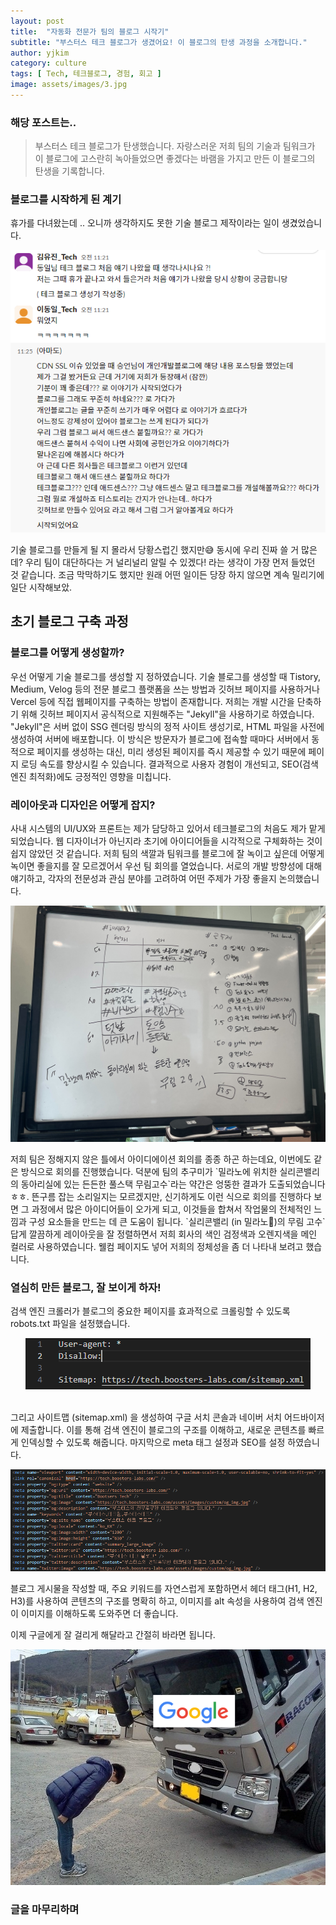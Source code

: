 ```yaml
---
layout: post
title:  "자동화 전문가 팀의 블로그 시작기"
subtitle: "부스터스 테크 블로그가 생겼어요! 이 블로그의 탄생 과정을 소개합니다."
author: yjkim
category: culture
tags: [ Tech, 테크블로그, 경험, 회고 ]
image: assets/images/3.jpg
---
```


### 해당 포스트는..
> 부스터스 테크 블로그가 탄생했습니다. 자랑스러운 저희 팀의 기술과 팀워크가 이 블로그에 고스란히 녹아들었으면 좋겠다는 바램을 가지고 만든 이 블로그의 탄생을 기록합니다.

### 블로그를 시작하게 된 계기
휴가를 다녀왔는데 .. 오니까 생각하지도 못한 기술 블로그 제작이라는 일이 생겼었습니다. 
<p style="text-align: center;">
  <img src="/assets/images/2024-07/create-tech-blog(1).png" alt="슬랙 대화 이미지">
</p>

기술 블로그를 만들게 될 지 몰라서 당황스럽긴 했지만😅 동시에 우리 진짜 쓸 거 많은데? 우리 팀이 대단하다는 거 널리널리 알릴 수 있겠다! 라는 생각이 가장 먼저 들었던 것 같습니다.
조금 막막하기도 했지만 원래 어떤 일이든 당장 하지 않으면 계속 밀리기에 일단 시작해보았.


## 초기 블로그 구축 과정
### 블로그를 어떻게 생성할까?
우선 어떻게 기술 블로그를 생성할 지 정하였습니다. 기술 블로그를 생성할 때 Tistory, Medium, Velog 등의 전문 블로그 플랫폼을 쓰는 방법과 깃허브 페이지를 사용하거나 Vercel 등에 직접 웹페이지를 구축하는 방법이 존재합니다. 저희는 개발 시간을 단축하기 위해 깃허브 페이지서 공식적으로 지원해주는 "Jekyll"을 사용하기로 하였습니다. "Jekyll"은 서버 없이 SSG 렌더링 방식의 정적 사이트 생성기로, HTML 파일을 사전에 생성하여 서버에 배포합니다. 이 방식은 방문자가 블로그에 접속할 때마다 서버에서 동적으로 페이지를 생성하는 대신, 미리 생성된 페이지를 즉시 제공할 수 있기 때문에 페이지 로딩 속도를 향상시킬 수 있습니다. 결과적으로 사용자 경험이 개선되고, SEO(검색 엔진 최적화)에도 긍정적인 영향을 미칩니다.


### 레이아웃과 디자인은 어떻게 잡지?
사내 시스템의 UI/UX와 프론트는 제가 담당하고 있어서 테크블로그의 처음도 제가 맡게 되었습니다. 웹 디자이너가 아닌지라 초기에 아이디어들을 시각적으로 구체화하는 것이 쉽지 않았던 것 같습니다. 저희 팀의 색깔과 팀워크를 블로그에 잘 녹이고 싶은데 어떻게 녹이면 좋을지를 잘 모르겠어서 우선 팀 회의를 열었습니다. 서로의 개발 방향성에 대해 얘기하고, 각자의 전문성과 관심 분야를 고려하여 어떤 주제가 가장 좋을지 논의했습니다. 

<p style="text-align: center;">
  <img src="/assets/images/2024-07/create-tech-blog(2).jpg" alt="테크블로그 아이디어 회의">
</p>
저희 팀은 정해지지 않은 틀에서 아이디에이션 회의를 종종 하곤 하는데요, 이번에도 같은 방식으로 회의를 진행했습니다. 덕분에 팀의 추구미가 `밀라노에 위치한 실리콘밸리의 동아리실에 있는 든든한 풀스택 무림고수`라는 약간은 엉뚱한 결과가 도출되었습니다 ㅎㅎ. 뜬구름 잡는 소리일지는 모르겠지만, 신기하게도 이런 식으로 회의를 진행하다 보면 그 과정에서 많은 아이디어들이 오가게 되고, 이것들을 합쳐서 작업물의 전체적인 느낌과 구성 요소들을 만드는 데 큰 도움이 됩니다. 
`실리콘밸리 (in 밀라노🤭)의 무림 고수`답게 깔끔하게 레이아웃을 잘 정렬하면서 저희 회사의 색인 검정색과 오렌지색을 메인 컬러로 사용하였습니다. 웰컴 페이지도 넣어 저희의 정체성을 좀 더 나타내 보려고 했습니다.


### 열심히 만든 블로그, 잘 보이게 하자!
검색 엔진 크롤러가 블로그의 중요한 페이지를 효과적으로 크롤링할 수 있도록 robots.txt 파일을 설정했습니다.
<p style="text-align: center;">
  <img src="/assets/images/2024-07/create-tech-blog(3).png" alt="meta 태그 설정">
</p>
<br>
그리고 사이트맵 (sitemap.xml) 을 생성하여 구글 서치 콘솔과 네이버 서치 어드바이저에 제출합니다. 이를 통해 검색 엔진이 블로그의 구조를 이해하고, 새로운 콘텐츠를 빠르게 인덱싱할 수 있도록 해줍니다.
마지막으로 meta 태그 설정과 SEO를 설정 하였습니다. 
<p style="text-align: center;">
  <img src="/assets/images/2024-07/create-tech-blog(4).png" alt="meta 태그 설정">
</p>

블로그 게시물을 작성할 때, 주요 키워드를 자연스럽게 포함하면서 헤더 태그(H1, H2, H3)를 사용하여 콘텐츠의 구조를 명확히 하고, 이미지를 alt 속성을 사용하여 검색 엔진이 이미지를 이해하도록 도와주면 더 좋습니다.

이제 구글에게 잘 걸리게 해달라고 간절히 바라면 됩니다.
<p style="text-align: center;">
  <img src="/assets/images/2024-07/create-tech-blog(5).png" alt="구글아.. 잘부탁해..">
</p>


### 글을 마무리하며

